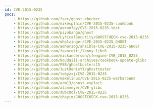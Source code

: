 ```yaml
---
id: CVE-2015-0235
pocs:
    - https://github.com/fser/ghost-checker
    - https://github.com/mikesplain/CVE-2015-0235-cookbook
    - https://github.com/aaronfay/CVE-2015-0235-test
    - https://github.com/piyokango/ghost
    - https://github.com/LyricalSecurity/GHOSTCHECK-cve-2015-0235
    - https://github.com/mholzinger/CVE-2015-0235_GHOST
    - https://github.com/adherzog/ansible-CVE-2015-0235-GHOST
    - https://github.com/favoretti/lenny-libc6
    - https://github.com/nickanderson/cfengine-CVE_2015_0235
    - https://github.com/koudaiii-archives/cookbook-update-glibc
    - https://github.com/F88/ghostbusters15
    - https://github.com/JustDenisYT/ghosttester
    - https://github.com/tobyzxj/CVE-2015-0235
    - https://github.com/makelinux/CVE-2015-0235-workaround
    - https://github.com/arm13/ghost_exploit
    - https://github.com/alanmeyer/CVE-glibc
    - https://github.com/sUbc0ol/CVE-2015-0235
    - https://github.com/chayim/GHOSTCHECK-cve-2015-0235
---
```

